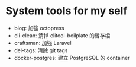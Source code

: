 # System tools for my self

* blog: 加強 octopress
* cli-clean: 清掉 clitool-boilplate 的暫存檔
* craftsman: 加強 Laravel
* del-tags: 清除 git tags
* docker-postgres: 建立 PostgreSQL 的 container